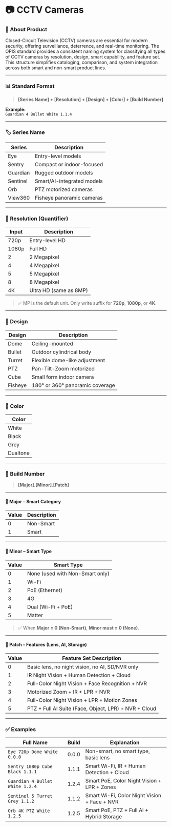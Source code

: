 # 📷 CCTV Cameras

### 🧩 About Product

Closed-Circuit Television (CCTV) cameras are essential for modern security, offering surveillance, deterrence, and real-time monitoring. The OPIS standard provides a consistent naming system for classifying all types of CCTV cameras by resolution, design, smart capability, and feature set. This structure simplifies cataloging, comparison, and system integration across both smart and non-smart product lines.

***

### 📊 Standard Format

> **\[Series Name] + \[Resolution] + \[Design] + \[Color] + \[Build Number]**

**Example:**\
`Guardian 4 Bullet White 1.1.4`

***

### 🏷️ Series Name

| Series   | Description                |
| -------- | -------------------------- |
| Eye      | Entry-level models         |
| Sentry   | Compact or indoor-focused  |
| Guardian | Rugged outdoor models      |
| Sentinel | Smart/AI-integrated models |
| Orb      | PTZ motorized cameras      |
| View360  | Fisheye panoramic cameras  |

***

### 📏 Resolution (Quantifier)

| Input | Description            |
| ----- | ---------------------- |
| 720p  | Entry-level HD         |
| 1080p | Full HD                |
| 2     | 2 Megapixel            |
| 4     | 4 Megapixel            |
| 5     | 5 Megapixel            |
| 8     | 8 Megapixel            |
| 4K    | Ultra HD (same as 8MP) |

> ✅ MP is the default unit. Only write suffix for **720p**, **1080p**, or **4K**.

***

### 🧱 Design

| Design  | Description                     |
| ------- | ------------------------------- |
| Dome    | Ceiling-mounted                 |
| Bullet  | Outdoor cylindrical body        |
| Turret  | Flexible dome-like adjustment   |
| PTZ     | Pan-Tilt-Zoom motorized         |
| Cube    | Small form indoor camera        |
| Fisheye | 180° or 360° panoramic coverage |

***

### 🎨 Color

| Color    |
| -------- |
| White    |
| Black    |
| Grey     |
| Dualtone |

***

### 🔢 Build Number

> **\[Major].\[Minor].\[Patch]**

***

#### 🔹 Major – Smart Category

| Value | Description |
| ----- | ----------- |
| 0     | Non-Smart   |
| 1     | Smart       |

***

#### 🔸 Minor – Smart Type

| Value | Smart Type                      |
| ----- | ------------------------------- |
| 0     | None (used with Non-Smart only) |
| 1     | Wi-Fi                           |
| 2     | PoE (Ethernet)                  |
| 3     | 4G                              |
| 4     | Dual (Wi-Fi + PoE)              |
| 5     | Matter                          |

> ✅ When **Major = 0 (Non-Smart)**, **Minor must = 0 (None)**.

***

#### 🔻 Patch – Features (Lens, AI, Storage)

| Value | Feature Set Description                               |
| ----- | ----------------------------------------------------- |
| 0     | Basic lens, no night vision, no AI, SD/NVR only       |
| 1     | IR Night Vision + Human Detection + Cloud             |
| 2     | Full-Color Night Vision + Face Recognition + NVR      |
| 3     | Motorized Zoom + IR + LPR + NVR                       |
| 4     | Full-Color Night Vision + LPR + Motion Zones          |
| 5     | PTZ + Full AI Suite (Face, Object, LPR) + NVR + Cloud |

***

### ✅ Examples

| Full Name                       | Build | Explanation                                  |
| ------------------------------- | ----- | -------------------------------------------- |
| `Eye 720p Dome White 0.0.0`     | 0.0.0 | Non-smart, no smart type, basic lens         |
| `Sentry 1080p Cube Black 1.1.1` | 1.1.1 | Smart Wi-Fi, IR + Human Detection + Cloud    |
| `Guardian 4 Bullet White 1.2.4` | 1.2.4 | Smart PoE, Color Night Vision + LPR + Zones  |
| `Sentinel 5 Turret Grey 1.1.2`  | 1.1.2 | Smart Wi-Fi, Color Night Vision + Face + NVR |
| `Orb 4K PTZ White 1.2.5`        | 1.2.5 | Smart PoE, PTZ + Full AI + Hybrid Storage    |
